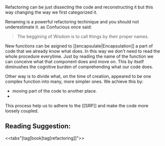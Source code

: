 Refactoring can be just dissecting the code and reconstructing it but this way changing the way we first categorized it.

Renaming is a powerful refactoring techinique and you should not underestimate it. as Confucious once said:

> The beggining of Wisdom is to call things by their proper names.


New functions can be asigned to [[encapsulate|Encapsulation]] a part of code that we already know what does. In this way we don't need to read the whole procedure everytime. Just by reading the name of the function we can conceive what that component does and move on. This by itself diminushes the cognitive burden of comprehending what our code does.

Other way is to divide what, on the time of creation, appeared to be one complex function into many, more simpler ones. We achieve this by:

* moving part of the code to another place. 
*

This process help us to adhere to the [[SRP]] and make the code more loosely coupled.

<footer> 

## Reading Suggestion:

<<tabs"[tag[book]tag[refactoring]]">>

</footer>